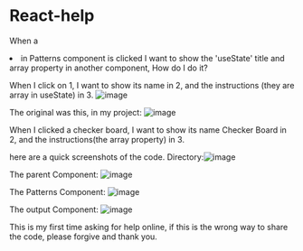# React-help

When a <li> in Patterns component is clicked I want to show the 'useState' title and array property in another component, How do I do it?

 When I click on 1, 
 I want to show its name in 2, 
 and the instructions (they are array in useState) in 3.
 ![image](https://user-images.githubusercontent.com/118845848/218272089-bdbf7539-2755-4684-880e-decd29bab4ea.png)


The original was this, in my project:
![image](https://user-images.githubusercontent.com/118845848/218272223-7583b13e-bcc7-4a4f-9793-4117a613867f.png)

When I clicked a checker board, I want to show its name Checker Board in 2, and the instructions(the array property) in 3.



 here are a quick screenshots of the code.
Directory:![image](https://user-images.githubusercontent.com/118845848/218272294-7d631a94-92c1-4aaf-af8a-8243c720541b.png)



 The parent Component:
![image](https://user-images.githubusercontent.com/118845848/218272318-8e0f589b-709b-482b-bc56-16b4e70280e1.png)



 The Patterns Component:
![image](https://user-images.githubusercontent.com/118845848/218272356-e45656a9-8c0c-48d3-add3-8008cb2a5d2a.png)


 The output Component:
![image](https://user-images.githubusercontent.com/118845848/218272378-62de7bc5-c642-4736-918b-bf28fd649ef2.png)



 This is my first time asking for help online, if this is the wrong way to share the code, please forgive and thank you. 

